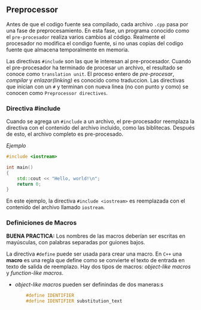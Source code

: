 ## Preprocessor 

Antes de que el codigo fuente sea compilado, cada archivo `.cpp` pasa por una fase de preprocesamiento. En esta fase, un programa conocido como el `pre-procesador` realiza varios cambios al código. Realmente el procesador no modifica el condigo fuente, si no unas copias del codigo fuente que almacena temporalmente en memoria. 

Las directivas `#include` son las que le interesan al pre-procesador. Cuando el pre-procesador ha terminado de procesar un archivo, el resultado se conoce como `translation unit`. El proceso entero de *pre-procesar*, *compilar* y *enlazar(linking)* es conocido como traduccion. Las directivas que inician con un `#` y terminan con nueva linea (no con punto y como) se conocen como `Preprocessor directives`.

### Directiva #include

Cuando se agrega un `#include` a un archivo, el pre-procesador reemplaza la directiva con el contenido del archivo incluido, como las biblitecas. Después de esto, el archivo completo es pre-procesado. 

*Ejemplo*
```cpp
#include <iostream>

int main()
{
    std::cout << "Hello, world!\n";
    return 0;
}
```
En este ejemplo, la directiva `#include <iostream>` es reemplazada con el contenido del archivo llamado `iostream`. 

### Definiciones de Macros 

**BUENA PRACTICA:** Los nombres de las macros deberían ser escritas en mayúsculas, con palabras separadas por guiones bajos. 

La directiva `#define` puede ser usada para crear una macro. En `C++` una **macro** es una regla que define como se convierte el texto de entrada en texto de salida de reemplazo. Hay dos tipos de macros: *object-like macros* y *function-like macros*.

- *object-like macros* pueden ser definindas de dos maneras:s
    ```cpp
        #define IDENTIFIER
        #define IDENTIFIER substitution_text
    ```

  
